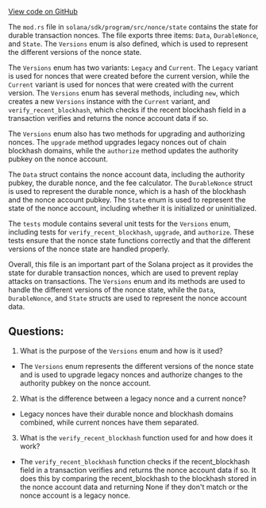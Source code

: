 [View code on GitHub](https://github.com/solana-labs/solana/blob/master/sdk/program/src/nonce/state/mod.rs)

The `mod.rs` file in `solana/sdk/program/src/nonce/state` contains the state for durable transaction nonces. The file exports three items: `Data`, `DurableNonce`, and `State`. The `Versions` enum is also defined, which is used to represent the different versions of the nonce state. 

The `Versions` enum has two variants: `Legacy` and `Current`. The `Legacy` variant is used for nonces that were created before the current version, while the `Current` variant is used for nonces that were created with the current version. The `Versions` enum has several methods, including `new`, which creates a new `Versions` instance with the `Current` variant, and `verify_recent_blockhash`, which checks if the recent blockhash field in a transaction verifies and returns the nonce account data if so. 

The `Versions` enum also has two methods for upgrading and authorizing nonces. The `upgrade` method upgrades legacy nonces out of chain blockhash domains, while the `authorize` method updates the authority pubkey on the nonce account. 

The `Data` struct contains the nonce account data, including the authority pubkey, the durable nonce, and the fee calculator. The `DurableNonce` struct is used to represent the durable nonce, which is a hash of the blockhash and the nonce account pubkey. The `State` enum is used to represent the state of the nonce account, including whether it is initialized or uninitialized. 

The `tests` module contains several unit tests for the `Versions` enum, including tests for `verify_recent_blockhash`, `upgrade`, and `authorize`. These tests ensure that the nonce state functions correctly and that the different versions of the nonce state are handled properly. 

Overall, this file is an important part of the Solana project as it provides the state for durable transaction nonces, which are used to prevent replay attacks on transactions. The `Versions` enum and its methods are used to handle the different versions of the nonce state, while the `Data`, `DurableNonce`, and `State` structs are used to represent the nonce account data.
## Questions: 
 1. What is the purpose of the `Versions` enum and how is it used?
- The `Versions` enum represents the different versions of the nonce state and is used to upgrade legacy nonces and authorize changes to the authority pubkey on the nonce account.
2. What is the difference between a legacy nonce and a current nonce?
- Legacy nonces have their durable nonce and blockhash domains combined, while current nonces have them separated. 
3. What is the `verify_recent_blockhash` function used for and how does it work?
- The `verify_recent_blockhash` function checks if the recent_blockhash field in a transaction verifies and returns the nonce account data if so. It does this by comparing the recent_blockhash to the blockhash stored in the nonce account data and returning None if they don't match or the nonce account is a legacy nonce.